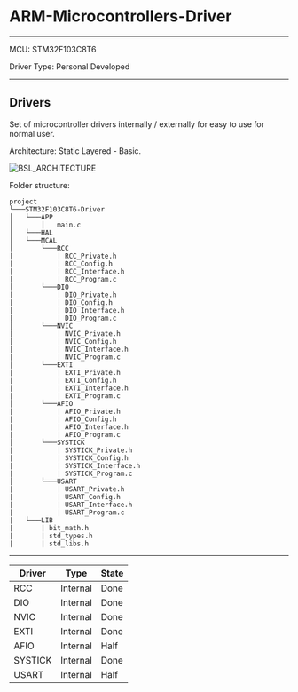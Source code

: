# ARM-Microcontrollers-Driver
___
MCU: STM32F103C8T6

Driver Type: Personal Developed
___
## Drivers
Set of microcontroller drivers internally / externally for easy to use for normal user.

Architecture: Static Layered - Basic.

![BSL_ARCHITECTURE](https://j.top4top.io/p_24398ww7i1.png)


Folder structure:
```
project
└───STM32F103C8T6-Driver
│   └───APP
│       │   main.c
│   └───HAL
│   └───MCAL
│       └───RCC
|           | RCC_Private.h
|           | RCC_Config.h
|           | RCC_Interface.h
|           | RCC_Program.c
│       └───DIO
|           | DIO_Private.h
|           | DIO_Config.h
|           | DIO_Interface.h
|           | DIO_Program.c
│       └───NVIC
|           | NVIC_Private.h
|           | NVIC_Config.h
|           | NVIC_Interface.h
|           | NVIC_Program.c
│       └───EXTI
|           | EXTI_Private.h
|           | EXTI_Config.h
|           | EXTI_Interface.h
|           | EXTI_Program.c
│       └───AFIO
|           | AFIO_Private.h
|           | AFIO_Config.h
|           | AFIO_Interface.h
|           | AFIO_Program.c
│       └───SYSTICK
|           | SYSTICK_Private.h
|           | SYSTICK_Config.h
|           | SYSTICK_Interface.h
|           | SYSTICK_Program.c
│       └───USART
|           | USART_Private.h
|           | USART_Config.h
|           | USART_Interface.h
|           | USART_Program.c
|   └───LIB
|       | bit_math.h
|       | std_types.h
|       | std_libs.h
```
___               
|Driver|Type|State|
|----------|--------|------|
|RCC|Internal|Done|
|DIO|Internal|Done|
|NVIC|Internal|Done|
|EXTI|Internal|Done|
|AFIO|Internal|Half|
|SYSTICK|Internal|Done|
|USART|Internal|Half|
